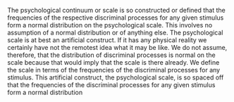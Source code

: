 The psychological continuum or scale is so constructed or
defined that the frequencies of the respective discriminal
processes for any given stimulus form a normal distribution
on the psychological scale. This involves no assumption of
a normal distribution or of anything else. The psychological
scale is at best an artificial construct. If it has any physical
reality we certainly have not the remotest idea what it may
be like. We do not assume, therefore, that the distribution
of discriminal processes is normal on the scale because that
would imply that the scale is there already. We define the
scale in terms of the frequencies of the discriminal processes
for any stimulus. This artificial construct, the psychological
scale, is so spaced off that the frequencies of the discriminal
processes for any given stimulus form a normal distribution
